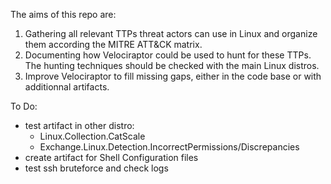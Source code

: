 The aims of this repo are:
1. Gathering all relevant TTPs threat actors can use in Linux and
   organize them according the MITRE ATT&CK matrix.
2. Documenting how Velociraptor could be used to hunt for these TTPs.
   The hunting techniques should be checked with the main Linux distros.
3. Improve Velociraptor to fill missing gaps, either in the code base
   or with additionnal artifacts.


To Do:
- test artifact in other distro:
   - Linux.Collection.CatScale
   - Exchange.Linux.Detection.IncorrectPermissions/Discrepancies
- create artifact for Shell Configuration files
- test ssh bruteforce and check logs
